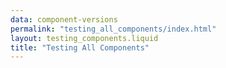 ```yaml
---
data: component-versions
permalink: "testing_all_components/index.html"
layout: testing_components.liquid
title: "Testing All Components"
---
```

